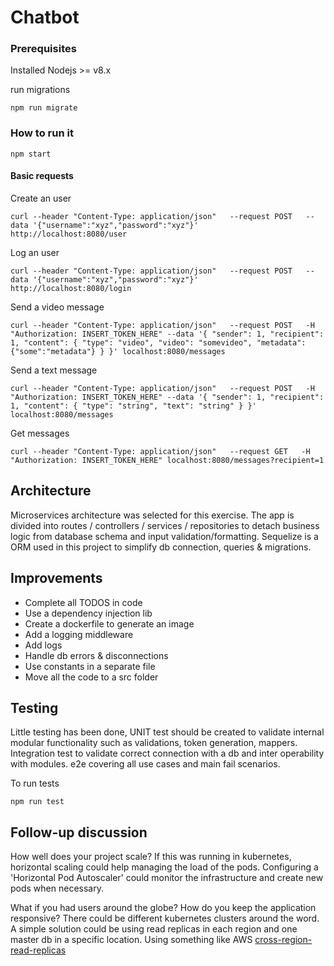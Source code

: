 # Chatbot
### Prerequisites

Installed Nodejs >= v8.x

run migrations

```
npm run migrate
```
### How to run it

```
npm start
```

#### Basic requests

Create an user

```
curl --header "Content-Type: application/json"   --request POST   --data '{"username":"xyz","password":"xyz"}'   http://localhost:8080/user
```

Log an user

```
curl --header "Content-Type: application/json"   --request POST   --data '{"username":"xyz","password":"xyz"}'   http://localhost:8080/login
```

Send a video message
```
curl --header "Content-Type: application/json"   --request POST   -H "Authorization: INSERT_TOKEN_HERE" --data '{ "sender": 1, "recipient": 1, "content": { "type": "video", "video": "somevideo", "metadata":{"some":"metadata"} } }' localhost:8080/messages
```

Send a text message
```
curl --header "Content-Type: application/json"   --request POST   -H "Authorization: INSERT_TOKEN_HERE" --data '{ "sender": 1, "recipient": 1, "content": { "type": "string", "text": "string" } }' localhost:8080/messages
```

Get messages 
```
curl --header "Content-Type: application/json"   --request GET   -H "Authorization: INSERT_TOKEN_HERE" localhost:8080/messages?recipient=1 
```

## Architecture

Microservices architecture was selected for this exercise. The app is divided into routes / controllers / services / repositories to detach business logic from database schema and input validation/formatting. Sequelize is a ORM used in this project to simplify db connection, queries & migrations.

## Improvements

- Complete all TODOS in code
- Use a dependency injection lib
- Create a dockerfile to generate an image
- Add a logging middleware
- Add logs
- Handle db errors & disconnections
- Use constants in a separate file
- Move all the code to a src folder

## Testing

Little testing has been done, UNIT test should be created to validate internal modular functionality such as validations, token generation, mappers.
Integration test to validate correct connection with a db and inter operability with modules.
e2e covering all use cases and main fail scenarios.

To run tests
```
npm run test
```

## Follow-up discussion

How well does your project scale? If this was running in kubernetes, horizontal scaling could help managing the load of the pods. Configuring a 'Horizontal Pod Autoscaler' could monitor the infrastructure and create new pods when necessary.

What if you had users around the globe? How do you keep the application responsive? There could be different kubernetes clusters around the word. A simple solution could be using read replicas in each region and one master db in a specific location. Using something like AWS [cross-region-read-replicas](https://aws.amazon.com/blogs/aws/cross-region-read-replicas-for-amazon-rds-for-mysql/)
